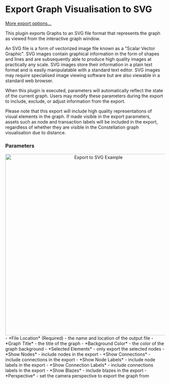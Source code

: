 # Export Graph Visualisation to SVG
[More export options...](../ext/docs/CoreImportExportPlugins/src/au/gov/asd/tac/constellation/plugins/importexport/export-from-constellation.md)

This plugin exports Graphs to an SVG file format that represents the graph as viewed from the interactive graph window. 

An SVG file is a form of vectorized image file known as a "Scalar Vector Graphic". SVG images contain graphical information in the form of shapes and lines and are 
subsequently able to produce high quality images at practically any scale. SVG images store their information in a plain text format and is easily manipulatable with a standard text editor.
SVG images may require specialised image viewing software but are also viewable in a standard web browser.  

When this plugin is executed, parameters will automatically reflect the state of the current graph. 
Users may modify these parameters during the export to include, exclude, or adjust information from the export.  

Please note that this export will include high quality representations of visual elements in the graph. If made visible in the export parameters,
assets such as node and transaction labels will be included in the export, regardless of whether they are visible in the Constellation graph visualisation due to distance.


### Parameters
<div style="text-align: center;">
    <a href="../ext/docs/CoreImportExportPlugins/src/au/gov/asd/tac/constellation/plugins/importexport/resources/exportToSVGParameters.png">
        <img src="../ext/docs/CoreImportExportPlugins/src/au/gov/asd/tac/constellation/plugins/importexport/resources/exportToSVGParameters.png" alt="Export to SVG Example"  width="573"/>
    </a>
</div>
-   *File Location* (Required) - the name and location of the output file
-   *Graph Title* - the title of the graph 
-   *Background Color* - the color of the graph background
-   *Selected Elements* - only export the selected nodes
-   *Show Nodes* - include nodes in the export
-   *Show Connections* - include connections in the export
-   *Show Node Labels* - include node labels in the export
-   *Show Connection Labels* - include connections labels in the export
-   *Show Blazes* - include blazes in the export
-   *Perspective* - set the camera perspective to export the graph from



